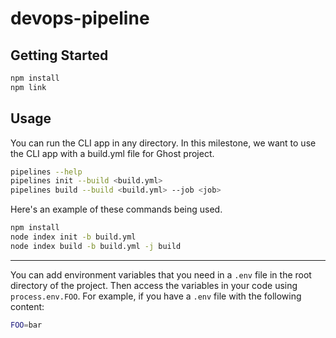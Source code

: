 # devops-pipeline

## Getting Started

```bash
npm install
npm link
```

## Usage

You can run the CLI app in any directory. In this milestone, we want to use the CLI app with a build.yml file for Ghost project.

```bash
pipelines --help
pipelines init --build <build.yml>
pipelines build --build <build.yml> --job <job>
```

Here's an example of these commands being used.

```bash
npm install
node index init -b build.yml
node index build -b build.yml -j build
```

---

You can add environment variables that you need in a `.env` file in the root directory of the project. Then access the variables in your code using `process.env.FOO`. For example, if you have a `.env` file with the following content:

```bash
FOO=bar
```